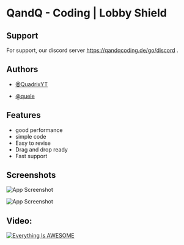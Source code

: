 # QandQ - Coding | Lobby Shield


## Support

For support, our discord server https://qandqcoding.de/go/discord .


## Authors


- [@QuadrixYT](https://github.com/QuadrixYT)

- [@quele](https://github.com/quele-official)


## Features

- good performance
- simple code
- Easy to revise
- Drag and drop ready
- Fast support



## Screenshots

![App Screenshot](https://www.spigotmc.org/attachments/upload_2022-6-1_16-45-20-png.704785/)

![App Screenshot](https://www.spigotmc.org/attachments/upload_2022-6-1_16-45-48-png.704786/)

## Video:
[![Everything Is AWESOME](https://www.spigotmc.org/attachments/upload_2022-6-1_16-46-54-png.704787/)](https://youtu.be/T1GtDDyZT3w "QandQ Lobby Shield")
